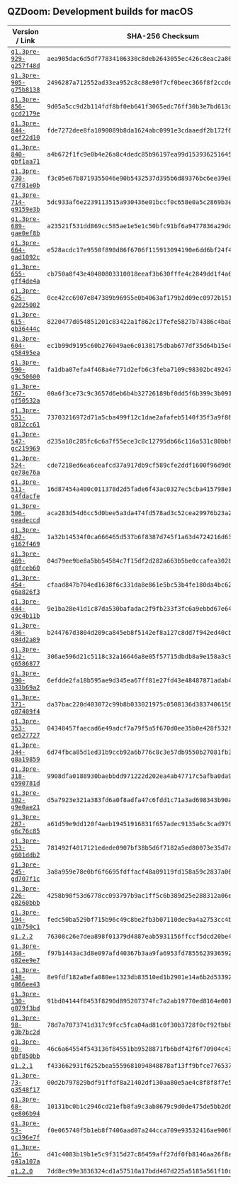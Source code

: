 ## QZDoom: Development builds for macOS

|Version / Link|SHA-256 Checksum|
|---|---|
|[`q1.3pre-929-g257f48d`](https://github.com/alexey-lysiuk/qzdoom-macos-devbuilds/releases/download/q1.3pre-929-g257f48d/qzdoom-q1.3pre-929-g257f48d.dmg)|`aea905dac6d5df77834106330c8deb2643055ec426c8eac2a80cba0f827d6f6d`|
|[`q1.3pre-905-g75b8138`](https://github.com/alexey-lysiuk/qzdoom-macos-devbuilds/releases/download/q1.3pre-905-g75b8138/qzdoom-q1.3pre-905-g75b8138.dmg)|`2496287a712552ad33ea952c8c88e90f7cf0beec366f8f2ccdeb61c12ee78ed0`|
|[`q1.3pre-856-gcd2179e`](https://github.com/alexey-lysiuk/qzdoom-macos-devbuilds/releases/download/q1.3pre-856-gcd2179e/qzdoom-q1.3pre-856-gcd2179e.dmg)|`9d05a5cc9d2b114fdf8bf0eb641f3065edc76ff30b3e7bd613d1ac331a88bc36`|
|[`q1.3pre-844-gef22d10`](https://github.com/alexey-lysiuk/qzdoom-macos-devbuilds/releases/download/q1.3pre-844-gef22d10/qzdoom-q1.3pre-844-gef22d10.dmg)|`fde7272dee8fa1090089b8da1624abc0991e3cdaaedf2b172f6dc310b839ed02`|
|[`q1.3pre-840-gbf1aa71`](https://github.com/alexey-lysiuk/qzdoom-macos-devbuilds/releases/download/q1.3pre-840-gbf1aa71/qzdoom-q1.3pre-840-gbf1aa71.dmg)|`a4b672f1fc9e0b4e26a8c4dedc85b96197ea99d153936251645a2d1b54c64555`|
|[`q1.3pre-730-g7f81e0b`](https://github.com/alexey-lysiuk/qzdoom-macos-devbuilds/releases/download/q1.3pre-730-g7f81e0b/qzdoom-q1.3pre-730-g7f81e0b.dmg)|`f3c05e67b8719355046e90b5432537d395b6d89376bc6ee39e8a9a1d3f35aad9`|
|[`q1.3pre-714-g9159e3b`](https://github.com/alexey-lysiuk/qzdoom-macos-devbuilds/releases/download/q1.3pre-714-g9159e3b/qzdoom-q1.3pre-714-g9159e3b.dmg)|`5dc933af6e2239113515a930436e01bccf0c658e0a5c2869b3e97f8a80a24f20`|
|[`q1.3pre-689-gae0ef8b`](https://github.com/alexey-lysiuk/qzdoom-macos-devbuilds/releases/download/q1.3pre-689-gae0ef8b/qzdoom-q1.3pre-689-gae0ef8b.dmg)|`a23521f531dd869cc585ae1e5e1c50bfc91bf6a9477836a29dd1d5634ac74a7a`|
|[`q1.3pre-664-gad1092c`](https://github.com/alexey-lysiuk/qzdoom-macos-devbuilds/releases/download/q1.3pre-664-gad1092c/qzdoom-q1.3pre-664-gad1092c.dmg)|`e528acdc17e9550f890d86f6706f115913094190e6dd6bf24f4050e151bf723a`|
|[`q1.3pre-655-gff4de4a`](https://github.com/alexey-lysiuk/qzdoom-macos-devbuilds/releases/download/q1.3pre-655-gff4de4a/qzdoom-q1.3pre-655-gff4de4a.dmg)|`cb750a8f43e40480803310018eeaf3b630fffe4c2849dd1f4a6628c22e4c9053`|
|[`q1.3pre-625-g2d25002`](https://github.com/alexey-lysiuk/qzdoom-macos-devbuilds/releases/download/q1.3pre-625-g2d25002/qzdoom-q1.3pre-625-g2d25002.dmg)|`0ce42cc6907e847389b96955e0b4063af179b2d09ec0972b151165fffc4500c5`|
|[`q1.3pre-615-gb36444c`](https://github.com/alexey-lysiuk/qzdoom-macos-devbuilds/releases/download/q1.3pre-615-gb36444c/qzdoom-q1.3pre-615-gb36444c.dmg)|`8220477d054851201c83422a1f862c17fefe5827b74386c4ba809814e99e0e3b`|
|[`q1.3pre-604-g58495ea`](https://github.com/alexey-lysiuk/qzdoom-macos-devbuilds/releases/download/q1.3pre-604-g58495ea/qzdoom-q1.3pre-604-g58495ea.dmg)|`ec1b99d9195c60b276049ae6c0138175dbab677df35d64b15e489cf99cc69b73`|
|[`q1.3pre-590-g9c50600`](https://github.com/alexey-lysiuk/qzdoom-macos-devbuilds/releases/download/q1.3pre-590-g9c50600/qzdoom-q1.3pre-590-g9c50600.dmg)|`fa1dba07efa4f468a4e771d2efb6c3feba7109c98302bc4924766873191adda2`|
|[`q1.3pre-567-gf50532a`](https://github.com/alexey-lysiuk/qzdoom-macos-devbuilds/releases/download/q1.3pre-567-gf50532a/qzdoom-q1.3pre-567-gf50532a.dmg)|`00a6f3ce73c9c3657d6eb6b4b32726189bf0dd5f6b399c3b0910fda58da1a9d1`|
|[`q1.3pre-551-g812cc61`](https://github.com/alexey-lysiuk/qzdoom-macos-devbuilds/releases/download/q1.3pre-551-g812cc61/qzdoom-q1.3pre-551-g812cc61.dmg)|`73703216972d71a5cba499f12c1dae2afafeb5140f35f3a9f86044b073c3b995`|
|[`q1.3pre-547-gc219969`](https://github.com/alexey-lysiuk/qzdoom-macos-devbuilds/releases/download/q1.3pre-547-gc219969/qzdoom-q1.3pre-547-gc219969.dmg)|`d235a10c285fc6c6a7f55ece3c8c12795db66c116a531c80bbff46033ed9d2e1`|
|[`q1.3pre-524-ge78e76a`](https://github.com/alexey-lysiuk/qzdoom-macos-devbuilds/releases/download/q1.3pre-524-ge78e76a/qzdoom-q1.3pre-524-ge78e76a.dmg)|`cde7218ed6ea6ceafcd37a917db9cf589cfe2ddf1600f96d9d6e96e45e85ff62`|
|[`q1.3pre-511-g4fdacfe`](https://github.com/alexey-lysiuk/qzdoom-macos-devbuilds/releases/download/q1.3pre-511-g4fdacfe/qzdoom-q1.3pre-511-g4fdacfe.dmg)|`16d87454a400c011378d2d5fade6f43ac0327ec5cba415798e1301687a028c0f`|
|[`q1.3pre-506-geadeccd`](https://github.com/alexey-lysiuk/qzdoom-macos-devbuilds/releases/download/q1.3pre-506-geadeccd/qzdoom-q1.3pre-506-geadeccd.dmg)|`aca283d54d6cc5d0bee5a3da474fd578ad3c52cea29976b23a29464e1cb51bec`|
|[`q1.3pre-487-g162f469`](https://github.com/alexey-lysiuk/qzdoom-macos-devbuilds/releases/download/q1.3pre-487-g162f469/qzdoom-q1.3pre-487-g162f469.dmg)|`1a32b14534f0ca666465d537b6f8387d745f1a63d4724216d63910c4c725f54f`|
|[`q1.3pre-469-g8fceb60`](https://github.com/alexey-lysiuk/qzdoom-macos-devbuilds/releases/download/q1.3pre-469-g8fceb60/qzdoom-q1.3pre-469-g8fceb60.dmg)|`04d79ee9be8a5bb54584c7f15df2d282a663b5be0ccafea302bcc7df9007010b`|
|[`q1.3pre-454-g6a826f3`](https://github.com/alexey-lysiuk/qzdoom-macos-devbuilds/releases/download/q1.3pre-454-g6a826f3/qzdoom-q1.3pre-454-g6a826f3.dmg)|`cfaad847b704ed1638f6c331da8e861e5bc53b4fe180da4bc62252723e6ce1a3`|
|[`q1.3pre-444-g9c4b11b`](https://github.com/alexey-lysiuk/qzdoom-macos-devbuilds/releases/download/q1.3pre-444-g9c4b11b/qzdoom-q1.3pre-444-g9c4b11b.dmg)|`9e1ba28e41d1c87da530bafadac2f9fb233f3fc6a9ebbd67e64e80df609fe210`|
|[`q1.3pre-436-g84d2a89`](https://github.com/alexey-lysiuk/qzdoom-macos-devbuilds/releases/download/q1.3pre-436-g84d2a89/qzdoom-q1.3pre-436-g84d2a89.dmg)|`b244767d3804d209ca845eb8f5142ef8a127c8dd7f942ed40cb3561fa770b4ba`|
|[`q1.3pre-412-g6586877`](https://github.com/alexey-lysiuk/qzdoom-macos-devbuilds/releases/download/q1.3pre-412-g6586877/qzdoom-q1.3pre-412-g6586877.dmg)|`306ae596d21c5118c32a16646a8e05f57715dbdb8a9e158a3c9af011e50d8c20`|
|[`q1.3pre-390-g33b69a2`](https://github.com/alexey-lysiuk/qzdoom-macos-devbuilds/releases/download/q1.3pre-390-g33b69a2/qzdoom-q1.3pre-390-g33b69a2.dmg)|`6efdde2fa18b595ae9d345ea67ff81e27fd43e48487871adab498ba36e1d0b1e`|
|[`q1.3pre-371-g07409f4`](https://github.com/alexey-lysiuk/qzdoom-macos-devbuilds/releases/download/q1.3pre-371-g07409f4/qzdoom-q1.3pre-371-g07409f4.dmg)|`da37bac220d403072c99b8b033021975c0508136d383740615631d3ceadc8d14`|
|[`q1.3pre-353-ge527727`](https://github.com/alexey-lysiuk/qzdoom-macos-devbuilds/releases/download/q1.3pre-353-ge527727/qzdoom-q1.3pre-353-ge527727.dmg)|`04348457faecad6e49adcf7a79f5a5f670d0ee35b0e428f532f92b7a9be0feb2`|
|[`q1.3pre-344-g8a19859`](https://github.com/alexey-lysiuk/qzdoom-macos-devbuilds/releases/download/q1.3pre-344-g8a19859/qzdoom-q1.3pre-344-g8a19859.dmg)|`6d74fbca85d1ed31b9ccb92a6b776c8c3e57db9550b27081fb35fee07a95dbbb`|
|[`q1.3pre-318-g590781d`](https://github.com/alexey-lysiuk/qzdoom-macos-devbuilds/releases/download/q1.3pre-318-g590781d/qzdoom-q1.3pre-318-g590781d.dmg)|`9908dfa0188930baebbdd971222d202ea4ab47717c5afba0da94c12e68371575`|
|[`q1.3pre-302-g9e0ae21`](https://github.com/alexey-lysiuk/qzdoom-macos-devbuilds/releases/download/q1.3pre-302-g9e0ae21/qzdoom-q1.3pre-302-g9e0ae21.dmg)|`d5a7923e321a383fd6a0f8adfa47c6fdd1c71a3ad698343b90a1f312c6d1481e`|
|[`q1.3pre-287-g6c76c85`](https://github.com/alexey-lysiuk/qzdoom-macos-devbuilds/releases/download/q1.3pre-287-g6c76c85/qzdoom-q1.3pre-287-g6c76c85.dmg)|`a61d59e9dd120f4aeb19451916831f657adec9135a6c3cad979fd315640afbfa`|
|[`q1.3pre-253-g601ddb2`](https://github.com/alexey-lysiuk/qzdoom-macos-devbuilds/releases/download/q1.3pre-253-g601ddb2/qzdoom-q1.3pre-253-g601ddb2.dmg)|`781492f4017121edede0907bf38b5d6f7182a5ed80073e35d7a6aa730af8bee2`|
|[`q1.3pre-245-gd707f1c`](https://github.com/alexey-lysiuk/qzdoom-macos-devbuilds/releases/download/q1.3pre-245-gd707f1c/qzdoom-q1.3pre-245-gd707f1c.dmg)|`3a8a959e78e0bf6f6695fdffacf48a09119fd158a59c2837a06aef5129f936b3`|
|[`q1.3pre-226-g8260bbb`](https://github.com/alexey-lysiuk/qzdoom-macos-devbuilds/releases/download/q1.3pre-226-g8260bbb/qzdoom-q1.3pre-226-g8260bbb.dmg)|`4258b90f53d6778cc093797b9ac1ff5c6b389d25e288312a06e3925da312ad80`|
|[`q1.3pre-194-g1b750c1`](https://github.com/alexey-lysiuk/qzdoom-macos-devbuilds/releases/download/q1.3pre-194-g1b750c1/qzdoom-q1.3pre-194-g1b750c1.dmg)|`fedc50ba529bf715b96c49c8be2fb3b07110dec9a4a2753cc4bed8df8ebcca10`|
|[`q1.2.2`](https://github.com/alexey-lysiuk/qzdoom-macos-devbuilds/releases/download/q1.2.2/qzdoom-q1.2.2.dmg)|`76308c26e7dea898f01379d4887eab5931156ffccf5dcd20be4026dae0b66ead`|
|[`q1.3pre-168-g82ee9e7`](https://github.com/alexey-lysiuk/qzdoom-macos-devbuilds/releases/download/q1.3pre-168-g82ee9e7/qzdoom-q1.3pre-168-g82ee9e7.dmg)|`f97b1443ac3d8e097afd40367b3aa9fa6953fd7855623936592395b040da0595`|
|[`q1.3pre-148-g866ee43`](https://github.com/alexey-lysiuk/qzdoom-macos-devbuilds/releases/download/q1.3pre-148-g866ee43/qzdoom-q1.3pre-148-g866ee43.dmg)|`8e9fdf182a8efa080ee1323db83510ed1b2901e14a6b2d5339255ae623d82998`|
|[`q1.3pre-130-g079f3bd`](https://github.com/alexey-lysiuk/qzdoom-macos-devbuilds/releases/download/q1.3pre-130-g079f3bd/qzdoom-q1.3pre-130-g079f3bd.dmg)|`91bd04144f8453f8290d895207374fc7a2ab19770ed8164e0018699c8c84341c`|
|[`q1.3pre-98-g3b7bc2d`](https://github.com/alexey-lysiuk/qzdoom-macos-devbuilds/releases/download/q1.3pre-98-g3b7bc2d/qzdoom-q1.3pre-98-g3b7bc2d.dmg)|`78d7a7073741d317c9fcc5fca04ad81c0f30b3728f0cf92fbb82c98ed65109a2`|
|[`q1.3pre-90-gbf850bb`](https://github.com/alexey-lysiuk/qzdoom-macos-devbuilds/releases/download/q1.3pre-90-gbf850bb/qzdoom-q1.3pre-90-gbf850bb.dmg)|`46c6a64554f543136f84551bb9528871fb6bdf42f6f70904c43a3dd8fdaafd2e`|
|[`q1.2.1`](https://github.com/alexey-lysiuk/qzdoom-macos-devbuilds/releases/download/q1.2.1/qzdoom-q1.2.1.dmg)|`f433662931f6252bea5559681094848878af13ff9bfce7765377a9d3259b1e9f`|
|[`q1.3pre-73-g3548f17`](https://github.com/alexey-lysiuk/qzdoom-macos-devbuilds/releases/download/q1.3pre-73-g3548f17/qzdoom-q1.3pre-73-g3548f17.dmg)|`00d2b797829bdf91ffdf8a21402df130aa80e5ae4c8f8f8f7e5e1a1f762df430`|
|[`q1.3pre-68-ge806b94`](https://github.com/alexey-lysiuk/qzdoom-macos-devbuilds/releases/download/q1.3pre-68-ge806b94/qzdoom-q1.3pre-68-ge806b94.dmg)|`10131bc0b1c2946cd21efb8fa9c3ab8679c9d0de475de5bb2d6872afb3ec93cd`|
|[`q1.3pre-53-gc396e7f`](https://github.com/alexey-lysiuk/qzdoom-macos-devbuilds/releases/download/q1.3pre-53-gc396e7f/qzdoom-q1.3pre-53-gc396e7f.dmg)|`f0e065740f5b1eb8f7406aad07a244cca709e93532416ae906f18af1f44b20b0`|
|[`q1.3pre-16-g41a107a`](https://github.com/alexey-lysiuk/qzdoom-macos-devbuilds/releases/download/q1.3pre-16-g41a107a/qzdoom-q1.3pre-16-g41a107a.dmg)|`d41c4083b19b1e5c9f315d27c86459aff27df0fb8146aa26f8a6fb7400d8821a`|
|[`q1.2.0`](https://github.com/alexey-lysiuk/qzdoom-macos-devbuilds/releases/download/q1.2.0/qzdoom-q1.2.0.dmg)|`7dd8ec99e3836324cd1a57510a17bdd467d225a5185a561f10cf37276c7e2794`|
